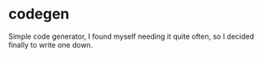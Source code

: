 # codegen
Simple code generator, I found myself needing it quite often, so I decided finally to write one down.
